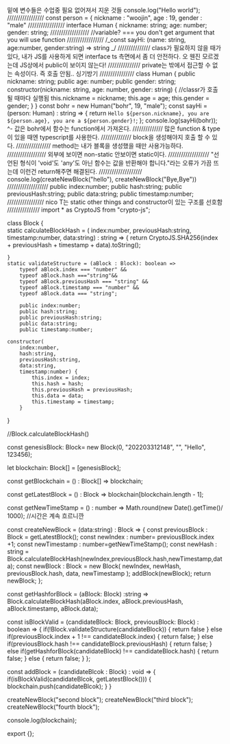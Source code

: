 밑에 변수들은 수업중 필요 없어져서 지운 것들
console.log("Hello world");
/////////////////
const person = {
nickname : "woojin",
age : 19,
gender : "male"
/////////////////
interface Human {
nickname: string;
age: number;
gender: string;
//////////////////
//variable? === you don't get argument that you will use function
/////////////////
/_const sayHi: (name: string, age:number, gender:string) => string _/
///////////////
class가 필요하지 않을 때가 있다, 내가 JS를 사용하게 되면 interface
ts 측면에서 좀 더 안전하다. 오 웬진 모르겠는데 JS상에서 public이 보이지 않는다!
///////////////
private는 밖에서 접근할 수 없는 속성이다. 즉 호출 안됨.. 싱기방기
////////////////
class Human {
public nickname: string;
public age: number;
public gender: string;
constructor(nickname: string, age: number, gender: string) {
//classr가 호출될 때마다 실행됨
this.nickname = nickname;
this.age = age;
this.gender = gender;
}
}
const bohr = new Human("bohr", 19, "male");
const sayHi = (person: Human) : string => {
return `Hello ${person.nickname}, you are ${person.age}, you are a ${person.gender}!`;
};
console.log(sayHi(bohr));
^- 값은 bohr에서 함수는 function에서 가져온다.
//////////////
많은 function & type이 있을 때엔 typescript를 사용한다.
//////////////
block을 생성해야지 호출 할 수 있다.
////////////////
method는 내가 블록을 생성했을 때만 사용가능하다.
//////////////////
외부에 보이면 non-static 안보이면 static이다.
///////////////////
"선언된 형식이 'void'도 'any'도 아닌 함수는 값을 반환해야 합니다."라는 오류가
가끔 뜨는데 이런건 return해주면 해결된다.
////////////////////
console.log(createNewBlock("hello"), createNewBlock("Bye,Bye"))
///////////////////
public index:number;
public hash:string;
public previousHash:string;
public data:string;
public timestamp:number;
/////////////////
nico T는
static
other things and
constructor이 있는 구조를 선호함
///////////////
import \* as CryptoJS from "crypto-js";

class Block {  
 static calculateBlockHash = (
index:number,
previousHash:string,
timestamp:number,
data:string) : string => {
return CryptoJS.SHA256(index + previousHash + timestamp + data).toString();

    }
    static validateStructure = (aBlock : Block): boolean =>
        typeof aBlock.index === "number" &&
        typeof aBlock.hash ==="string"&&
        typeof aBlock.previousHash === "string" &&
        typeof aBlock.timestamp === "number" &&
        typeof aBlock.data === "string";

        public index:number;
        public hash:string;
        public previousHash:string;
        public data:string;
        public timestamp:number;

    constructor(
        index:number,
        hash:string,
        previousHash:string,
        data:string,
        timestamp:number) {
            this.index = index;
            this.hash = hash;
            this.previousHash = previousHash;
            this.data = data;
            this.timestamp = timestamp;
        }

}

//Block.calculateBlockHash()

const genesisBlock: Block= new Block(0, "202203312148", "", "Hello", 123456);

let blockchain: Block[] = [genesisBlock];

const getBlockchain = () : Block[] => blockchain;

const getLatestBlock = () : Block => blockchain[blockchain.length - 1];

const getNewTimeStamp = () : number => Math.round(new Date().getTime()/ 1000);
//시간은 계속 흐르니깐

const createNewBlock = (data:string) : Block => {
const previousBlock : Block = getLatestBlock();
const newIndex : number= previousBlock.index +1;
const newTimestamp : number=getNewTimeStamp();
const newHash : string = Block.calculateBlockHash(newIndex,previousBlock.hash,newTimestamp,data);
const newBlock : Block = new Block(
newIndex,
newHash,
previousBlock.hash,
data,
newTimestamp
);
addBlock(newBlock);
return newBlock;
};

const getHashforBlock = (aBlock: Block) :string => Block.calculateBlockHash(aBlock.index, aBlock.previousHash, aBlock.timestamp, aBlock.data);

const isBlockValid = (candidateBlock: Block, previousBlock: Block) : boolean => {
if(!Block.validateStructure(candidateBlock)) {
return false
} else if(previousBlock.index + 1 !== candidateBlock.index) {
return false;
} else if(previousBlock.hash !== candidateBlock.previousHash) {
return false;
} else if(getHashforBlock(candidateBlock) !== candidateBlock.hash) {
return false;
} else {
return false;
}
};

const addBlock = (candidateBlcok : Block) : void => {
if(isBlockValid(candidateBlcok, getLatestBlock())) {
blockchain.push(candidateBlcok);
}
}

createNewBlock("second block");
createNewBlock("third block");
createNewBlock("fourth block");

console.log(blockchain);

export {};
